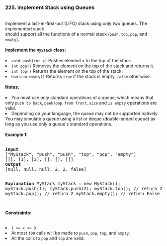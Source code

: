 <h3>225. Implement Stack using Queues</h3>
<br>
Implement a last-in-first-out (LIFO) stack using only two queues. The implemented stack <br>
should support all the functions of a normal stack (<code>push</code>, <code>top</code>, <code>pop</code>, and <code>empty</code>).<br>
<br>
<strong>Implement the <code>MyStack</code> class:</strong><br>
<br>
<li><code>void push(int x)</code> Pushes element x to the top of the stack.</li>
<li><code>int pop()</code> Removes the element on the top of the stack and returns it.</li>
<li><code>int top()</code> Returns the element on the top of the stack.</li>
<li><code>boolean empty()</code> Returns <code>true</code> if the stack is empty, <code>false</code> otherwise.</li>
<br>
<strong>Notes:</strong><br>
<br>
<li>You must use only standard operations of a queue, which means that only <code>push to back</code>, <code>peek/pop from front</code>, <code>size</code> and <code>is empty</code> operations are valid.</li>
<li>Depending on your language, the queue may not be supported natively. You may simulate a queue using a list or deque 
 (double-ended queue) as long as you use only a queue's standard operations.</li>
<br>
<b>Example 1:</b><br>
<br>
<pre>
<strong>Input</strong>
["MyStack", "push", "push", "top", "pop", "empty"]
[[], [1], [2], [], [], []]
<strong>Output</strong>
[null, null, null, 2, 2, false]

<strong>Explanation</strong>
MyStack myStack = new MyStack();
myStack.push(1);
myStack.push(2);
myStack.top(); // return 2
myStack.pop(); // return 2
myStack.empty(); // return False
</pre>
<br>
<b>Constraints:</b><br>
<br>
<li><code>1 <= x <= 9</code></li>
<li>At most <code>100</code> calls will be made to <code>push</code>, <code>pop</code>, <code>top</code>, and <code>empty</code>.</li>
<li>All the calls to <code>pop</code> and <code>top</code> are valid.</li>
